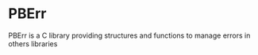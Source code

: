 # PBErr
PBErr is a C library providing structures and functions to manage errors in others libraries
